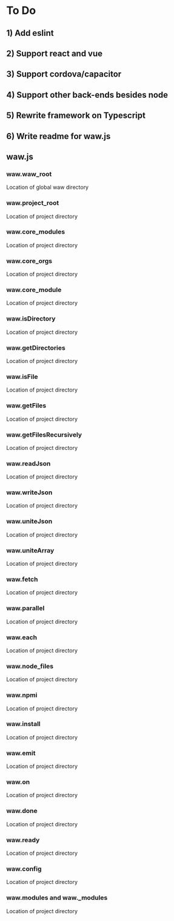 # To Do
## 1) Add eslint
## 2) Support react and vue
## 3) Support cordova/capacitor
## 4) Support other back-ends besides node
## 5) Rewrite framework on Typescript
## 6) Write readme for waw.js
## waw.js
### waw.waw_root
Location of global waw directory
### waw.project_root
Location of project directory
### waw.core_modules
Location of project directory
### waw.core_orgs
Location of project directory
### waw.core_module
Location of project directory
### waw.isDirectory
Location of project directory
### waw.getDirectories
Location of project directory
### waw.isFile
Location of project directory
### waw.getFiles
Location of project directory
### waw.getFilesRecursively
Location of project directory
### waw.readJson
Location of project directory
### waw.writeJson
Location of project directory
### waw.uniteJson
Location of project directory
### waw.uniteArray
Location of project directory
### waw.fetch
Location of project directory
### waw.parallel
Location of project directory
### waw.each
Location of project directory
### waw.node_files
Location of project directory
### waw.npmi
Location of project directory
### waw.install
Location of project directory
### waw.emit
Location of project directory
### waw.on
Location of project directory
### waw.done
Location of project directory
### waw.ready
Location of project directory
### waw.config
Location of project directory
### waw.modules and waw._modules
Location of project directory
